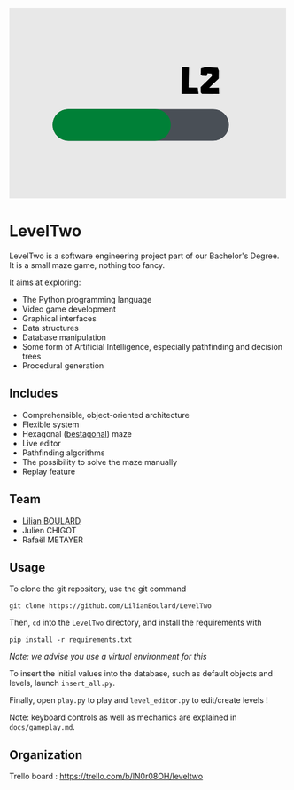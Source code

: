 
![LevelTwo logo](docs/leveltwo_logo.png "LevelTwo logo")

# LevelTwo

LevelTwo is a software engineering project part of our Bachelor's Degree.  
It is a small maze game, nothing too fancy.

It aims at exploring:

- The Python programming language
- Video game development
- Graphical interfaces
- Data structures
- Database manipulation
- Some form of Artificial Intelligence, especially pathfinding and decision trees
- Procedural generation

## Includes

- Comprehensible, object-oriented architecture
- Flexible system
- Hexagonal ([bestagonal](https://youtu.be/thOifuHs6eY)) maze
- Live editor
- Pathfinding algorithms
- The possibility to solve the maze manually
- Replay feature

## Team
- [Lilian BOULARD](https://lilian.boulard.fr/)
- Julien CHIGOT
- Rafaël METAYER

## Usage

To clone the git repository, use the git command

    git clone https://github.com/LilianBoulard/LevelTwo

Then, `cd` into the `LevelTwo` directory, and install the requirements with 

    pip install -r requirements.txt

*Note: we advise you use a virtual environment for this*

To insert the initial values into the database, such as default objects and levels, launch ``insert_all.py``.

Finally, open ``play.py`` to play and ``level_editor.py`` to edit/create levels !

Note: keyboard controls as well as mechanics are explained in ``docs/gameplay.md``.

## Organization

Trello board : https://trello.com/b/lN0r08OH/leveltwo
